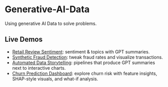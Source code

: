 # Generative-AI-Data
Using generative AI Data to solve problems.

## Live Demos
- [Retail Review Sentiment](retail_sentiment_demo.html): sentiment & topics with GPT summaries.
- [Synthetic Fraud Detection](fraud_demo.html): tweak fraud rates and visualize transactions.
- [Automated Data Storytelling](automated_data_storytelling_demo.html): pipelines that produce GPT summaries next to interactive charts.
- [Churn Prediction Dashboard](churn_demo.html): explore churn risk with feature insights, SHAP-style visuals, and what-if analysis.
